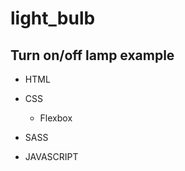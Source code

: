 <h1>light_bulb</h1>

<h2>Turn on/off lamp example</h2>


- HTML

- CSS
  * Flexbox

- SASS

- JAVASCRIPT

